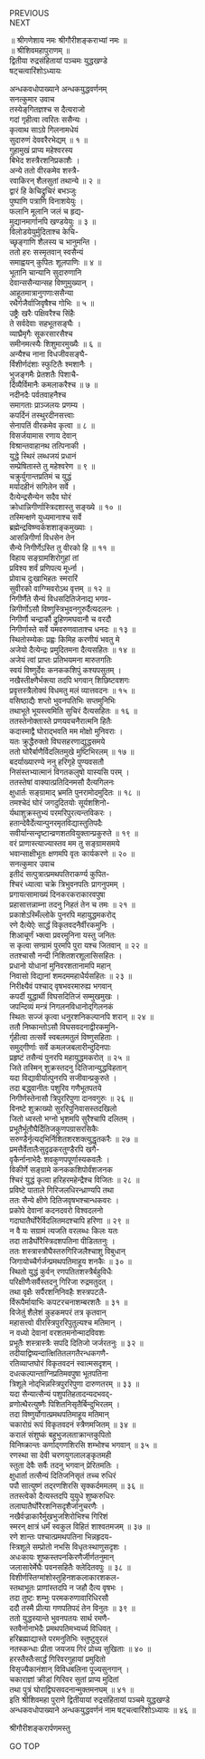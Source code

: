 PREVIOUS  
NEXT  
  
॥ श्रीगणेशाय नमः श्रीगौरीशङ्कराभ्यां नमः ॥  
॥ श्रीशिवमहापुराणम् ॥  
द्वितीया रुद्रसंहितायां पञ्चमः युद्धखण्डे  
षट्‌चत्वारिंशोऽध्यायः  
  
  
अन्धकवधोपाख्याने अन्धकयुद्धवर्णनम्  
सनत्कुमार उवाच  
तस्येङ्‌गितज्ञश्च स दैत्यराजो  
    गदां गृहीत्वा त्वरितः ससैन्यः ।  
कृत्वाथ साऽग्रे गिलनामधेयं  
    सुदारुणं देववरैरभेद्यम् ॥ १ ॥  
गुहामुखं प्राप्य महेश्वरस्य  
    बिभेद शस्त्रैरशनिप्रकाशैः ।  
अन्ये ततो वीरकमेव शस्त्रै-  
    रवाकिरन् शैलसुतां तथान्ये ॥ २ ॥  
द्वारं हि केचिद्रुचिरं बभञ्जुः  
    पुष्पाणि पत्राणि विनाशयेयुः ।  
फलानि मूलानि जलं च हृद्य-  
    मुद्यानमार्गानपि खण्डयेयुः ॥ ३ ॥  
विलोडयेयुर्मुदिताश्च केचि-  
    च्छृङ्‌गाणि शैलस्य च भानुमन्ति ।  
ततो हरः सस्मृतवान् स्वसैन्यं  
    समाह्वयन् कुपितः शूलपाणिः ॥ ४ ॥  
भूतानि चान्यानि सुदारुणानि  
    देवान्ससैन्यान्सह विष्णुमुख्यान् ।  
आहूतमात्रानुगणाःससैन्या  
    रथैर्गजैर्वाजिवृषैश्च गोभिः ॥ ५ ॥  
उष्ट्रैः खरैः पक्षिवरैश्च सिंहैः  
    ते सर्वदेवाः सहभूतसङ्‌घैः ।  
व्याघ्रैमृगैः सूकरसारसैश्च  
    समीनमत्स्यैः शिशुमारमुख्यैः ॥ ६ ॥  
अन्यैश्च नाना विधजीवसङ्‌घै-  
    र्विशीर्णदंशाः स्फुटितैः श्मशानैः ।  
भुजङ्‌गमैः प्रेतशतैः पिशाचै-  
    र्दिव्यैर्विमानैः कमलाकरैश्च ॥ ७ ॥  
नदीनदैः पर्वतवाहनैश्च  
    समागताः प्राञ्जलयः प्रणम्य ।  
कपर्दिनं तस्थुरदीनसत्त्वाः  
    सेनापतिं वीरकमेव कृत्वा ॥ ८ ॥  
विसर्जयामास रणाय देवान्  
    विश्रान्तवाहानथ तत्पिनाकी ।  
युद्धे स्थिरं लब्धजयं प्रधानं  
    सम्प्रेषितास्ते तु महेश्वरेण ॥ ९ ॥  
चक्रुर्युगान्तप्रतिमं च युद्धं  
    मर्यादहीनं सगिलेन सर्वे ।  
दैत्येन्द्रसैन्येन सदैव घोरं  
    क्रोधान्निगीर्णास्त्रिदशास्तु सङ्‌ख्ये ॥ १० ॥  
तस्मिन्क्षणे युध्यमानाश्च सर्वे  
    ब्रह्मेन्द्रविष्ण्वर्कशशाङ्‌कमुख्याः ।  
आसन्निगीर्णा विधसेन तेन  
    सैन्ये निगीर्णेऽस्ति तु वीरको हि ॥ ११ ॥  
विहाय सङ्‌ग्रामशिरोगुहां तां  
    प्रविश्य शर्वं प्रणिपत्य मूर्ध्ना ।  
प्रोवाच दुःखाभिहतः स्मरारिं  
    सुवीरको वाग्ग्मिवरोऽथ वृत्तम् ॥ १२ ॥  
निगीर्णैते सैन्यं विधसदितिजेनाद्य भगव-  
न्निगीर्णोऽसौ विष्णुस्त्रिभुवनगुरुर्दैत्यदलनः ।  
निगीर्णौ चन्द्रार्कौ द्रुहिणमघवानौ च वरदौ  
निगीर्णास्ते सर्वे यमवरुणवाताश्च धनदः ॥ १३ ॥  
स्थितोस्म्येकः प्रह्वः किमिह करणीयं भवतु मे  
अजेयो दैत्येन्द्रः प्रमुदितमना दैत्यसहितः ॥ १४ ॥  
अजेयं त्वां प्राप्तः प्रतिभयमना मारुतगतिः  
स्वयं विष्णुर्देवः कनककशिपुं कश्यपसुतम् ।  
नखैस्तीक्ष्णैर्भक्त्या तदपि भगवान् शिछिष्टवशगः  
प्रवृत्तस्त्रैलोक्यं विधमतु मलं व्यात्तवदनः ॥ १५ ॥  
वसिष्ठाद्यैः शप्तो भुवनपतिभिः सप्तमुनिभिः  
तथाभूते भूयस्त्वमिति सुचिरं दैत्यसहितः ॥ १६ ॥  
ततस्तेनोक्तास्ते प्रणयवचनैरात्मनि हितैः  
कदास्माद्वै घोराद्‌भवति मम मोक्षो मुनिवराः ।  
यतः क्रुद्धैरुक्तो विघसहरणाद्युद्धसमये  
ततो घोरैर्बाणैर्विदलितमुखे मुष्टिभिरलम् ॥ १७ ॥  
बदर्याख्यारण्ये ननु हरिगृहे पुण्यवसतौ  
निसंस्तभ्यात्मानं विगतकलुषो यास्यसि परम् ।  
ततस्तेषां वाक्यात्प्रतिदिनमसौ दैत्यगिलनः  
क्षुधार्तः सङ्‌ग्रामाद्‌ भ्रमति पुनरामोदमुदितः ॥ १८ ॥  
तमश्चेदं घोरं जगदुदितयोः सूर्यशशिनो-  
र्यथाशुक्रस्तुभ्यं परमरिपुरत्यन्तविकरः ।  
हतान्देवैर्देत्यान्पुनरमृतविद्यास्तुतिपदैः  
सवीर्यान्सन्दृष्टान्व्रणशतवियुक्तान्प्रकुरुते ॥ १९ ॥  
वरं प्राणास्त्याज्यास्तव मम तु सङ्‌ग्रामसमये  
भवान्साक्षीभूतः क्षणमपि वृतः कार्यकरणे ॥ २० ॥  
सनत्कुमार उवाच  
इतीदं सत्पुत्रात्प्रमथपतिराकर्ण्य कुपित-  
श्चिरं ध्यात्वा चक्रे त्रिभुवनपतिः प्रागनुपमम् ।  
प्रगायत्सामाख्यं दिनकरकराकारवपुषा  
प्रहासात्तन्नाम्ना तदनु निहतं तेन च तमः ॥ २१ ॥  
प्रकाशेऽस्मिँल्लोके पुनरपि महायुद्धमकरोद्  
रणे दैत्येऐः सार्द्धं विकृतवदनैर्वीरकमुनिः ।  
शिआचूर्णं भ्क्त्वा प्रवरमुनिना यस्तु जनितः  
स कृत्वा सण्ग्रामं पुरमपि पुरा यश्च जितवान् ॥ २२ ॥  
ततश्चासौ नन्दी निशितशरशूलासिसहितः ।  
प्रधानो योधानां मुनिवरशतानामपि महान्  
निवासो विद्यानां शमदममहाधैर्यसहितः ॥ २३ ॥  
निरीक्ष्यैवं पश्चाद् वृषभवरमारुह्य भगवान्  
कपर्दी युद्धार्थी विघसदितिजं सम्मुखमुखः ।  
जपन्दिव्यं मन्त्रं निगलनविधानोद्‌गिलनकं  
स्थितः सज्जं कृत्वा धनुरशनिकल्पानपि शरान् ॥ २४ ॥  
ततौ निष्कान्तोऽसौ विघसवदनाद्वीरकमुनि-  
र्गृहीत्वा तत्सर्वे स्वबलमतुलं विष्णुसहिताः ।  
समुद्‌गीर्णाः सर्वे कमलजबलारीन्दुदिनपाः  
प्रहृष्टं तसैन्यं पुनरपि महायुद्धमकरोत् ॥ २५ ॥  
जिते तस्मिन् शुक्रस्तदनु दितिजान्युद्धविहतान्  
यदा विद्यावीर्यात्पुनरपि सजीवान्प्रकुरुते ।  
तदा बद्ध्वानीतः पशुरिव गणैभूतपतये  
निगीर्णस्तेनासौ त्रिपुररिपुणा दानवगुरुः ॥ २६ ॥  
विनष्टे शुक्राख्यो सुररिपुनिवासस्तदखिलो  
जितो ध्वस्तो भग्नो भृशमपि सुरैश्चापि दलितम् ।  
प्रभूतैर्भूतौघैर्दितिजकुणपग्रासरसिकैः  
सरुण्डैर्नृत्यद्‌भिर्निशितशरशक्त्युद्धृतकरैः ॥ २७ ॥  
प्रमत्तैर्वेतालैःसुदृढकरतुण्डैरपि खगै-  
वृकैर्नानाभेदैः शवकुणपपूर्णास्यकवलैः ।  
विकीर्णे सङ्‌ग्रामे कनककशिपोर्वंशजनक  
श्चिरं युद्धं कृत्वा हरिहरमहेन्द्रैश्च विजितः ॥ २८ ॥  
प्रविष्टे पाताले गिरिजलधिरन्ध्राण्यपि तथा  
ततः सैन्ये क्षीणे दितिजवृषभश्चान्धकवरः ।  
प्रकोपे देवानां कदनदवरो विश्वदलनो  
गदाघातैर्घोरैर्विदलितमदश्चापि हरिणा ॥ २९ ॥  
न वै यः सग्रामं त्यजति वरलब्धः किलः यतः  
तदा ताडैर्घोरैस्त्रिदशपतिना पीडिततनुः ।  
ततः शस्त्रास्त्रौघैस्तरुगिरिजलैश्चाशु विबुधान्  
जिगायोच्चैर्गर्जन्प्रमथपतिमाहूय शनकैः ॥ ३० ॥  
स्थितो युद्धं कुर्वन् रणपतितशस्त्रैर्बहुविधैः  
परिक्षीणैःसर्वैस्तदनु गिरिजा रुद्रमतुदत् ।  
तथा वृक्षैः सर्पैरशनिनिवहैः शस्त्रपटलै-  
र्विरूपैर्मायाभिः कपटरचनाशम्बरशतैः ॥ ३१ ॥  
विजेतुं शैलेशं कुहकमपरं तत्र कृतवान्  
महासत्त्वो वीरस्त्रिपुररिपुतुल्यश्च मतिमान् ।  
न वध्यो देवानां वरशतमनोन्मादविवशः  
प्रभूतैः शस्त्रास्त्रैः सपदि दितिजो जर्जरतनुः ॥ ३२ ॥  
तदीयाद्विष्यन्दात्क्षितितलगतैरन्धकगणै-  
रतिव्याप्तघोरं विकृतवदनं स्वात्मसदृशम् ।  
दधत्कल्पान्ताग्निप्रतिमवपुषा भूतपतिना  
त्रिशूले नोद्‌भिन्नस्त्रिपुररिपुणा दारुणतरम् ॥ ३३ ॥  
यदा सैन्यात्सैन्यं पशुपतिहतादन्यदभवद्-  
व्रणोत्थैरत्युष्णैः पिशितनिसृतैर्बिन्दुभिरलम् ।  
तदा विष्णुर्योगात्प्रमथपतिमाहूय मतिमान्  
चकारोग्रं रूपं विकृतवदनं स्त्रैणमजितम् ॥ ३४ ॥  
करालं संशुष्कं बहुभुजलताक्रान्तकुपितो  
विनिष्क्रान्तः कर्णाद्‌गणशिरसि शम्भोश्च भगवान् ॥ ३५ ॥  
रणस्था सा देवी चरणयुगलालङ्‌कृतमही  
स्तुता देवैः सर्वैः तदनु भगवान् प्रेरितमतिः ।  
क्षुधार्ता तत्सैन्यं दितिजनिसृतं तच्च रुधिरं  
पपौ सात्युष्णं तद्‌रणशिरसि सृक्कर्दममलम् ॥ ३६ ॥  
ततस्त्वेको दैत्यस्तदपि युयुधे शुष्करुधिरः  
तलाघातैर्घोरैरशनिसदृशैर्जानुचरणैः ।  
नखैर्वज्राकारैर्मुखभुजशिरोभिश्च गिरिशं  
स्मरन् क्षात्रं धर्मं स्वकुल विहितं शाश्वतमजम् ॥ ३७ ॥  
रणे शान्तः पश्चात्प्रमथपतिना भिन्नहृदय-  
स्त्रिशूले सम्प्रोतो नभसि विधृतःस्थाणुसदृशः ।  
अधःकायः शुष्कस्तपनकिरणैर्जीर्णतनुमान्  
जलासारेर्मेघैः पवनसहितैः क्लेदितवपुः ॥ ३८ ॥  
विशीर्णस्तिग्मांशोस्तुहिनशकलाकारशकल-  
स्तथाभूतः प्राणांस्तदपि न जहौ दैत्य वृषभः ।  
तदा तुष्टः शम्भुः परमकरुणावारिधिरसौ  
ददौ तस्मै प्रीत्या गणपतिपदं तेन विनुतः ॥ ३९ ॥  
ततो युद्धस्यान्ते भुवनपतयः सार्थ रमणै-  
स्तवैर्नानाभेदैः प्रमथपतिमभ्यर्च्य विधिवत् ।  
हरिब्रह्माद्यास्ते परमनुतिभिः स्तुष्टुवुरलं  
नतस्कन्धाः प्रीता जयजय गिरं प्रोच्य सुखिताः ॥ ४० ॥  
हरस्तैस्तैःसार्द्धं गिरिवरगुहायां प्रमुदितो  
विसृज्यैकानंशान् विविधबलिना पूज्यसुनगान् ।  
चकाराज्ञां क्रीडां गिरिवर सुतां प्राप्य मुदितां  
तथा पुत्रं घोराद्विघसवदनान्मुक्तमनघम् ॥ ४१ ॥  
इति श्रीशिवमहा पुराणे द्वितीयायां रुद्रसंहितायां पञ्चमे युद्धखण्डे  
अन्धकवधोपाख्याने अन्धकयुद्धवर्णनं नाम षट्चत्वारिंशोऽध्यायः ॥ ४६ ॥  
  
  
श्रीगौरीशङ्करार्पणमस्तु  
  
GO TOP
